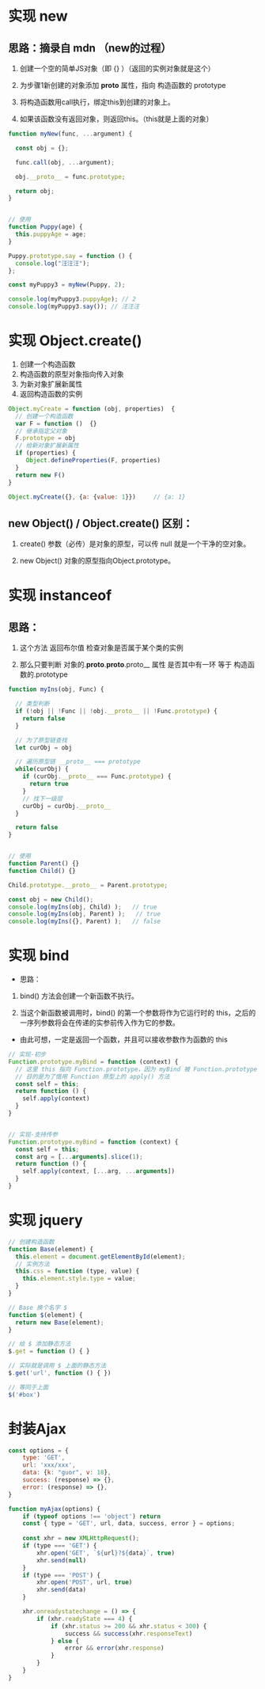 # 实现 new

## 思路：摘录自 mdn （new的过程）

1. 创建一个空的简单JS对象（即 {} ）（返回的实例对象就是这个）

2. 为步骤1新创建的对象添加 __proto__ 属性，指向 构造函数的 prototype

3. 将构造函数用call执行，绑定this到创建的对象上。

4. 如果该函数没有返回对象，则返回this。（this就是上面的对象）


```js
function myNew(func, ...argument) {

  const obj = {};

  func.call(obj, ...argument);

  obj.__proto__ = func.prototype;

  return obj;
}


// 使用
function Puppy(age) {
  this.puppyAge = age;
}

Puppy.prototype.say = function () {
  console.log("汪汪汪");
};

const myPuppy3 = myNew(Puppy, 2);

console.log(myPuppy3.puppyAge); // 2
console.log(myPuppy3.say()); // 汪汪汪
```



# 实现 Object.create()

1. 创建一个构造函数
2. 构造函数的原型对象指向传入对象
3. 为新对象扩展新属性
4. 返回构造函数的实例

```javascript
Object.myCreate = function (obj, properties)  {
  // 创建一个构造函数
  var F = function ()  {}
  // 继承指定父对象
  F.prototype = obj
  // 给新对象扩展新属性
  if (properties) {
     Object.defineProperties(F, properties)
  }
  return new F()
}

Object.myCreate({}, {a: {value: 1}})     // {a: 1}
```
## new Object() / Object.create() 区别：

1. create() 参数（必传）是对象的原型，可以传 null 就是一个干净的空对象。

2. new Object() 对象的原型指向Object.prototype。





# 实现 instanceof

## 思路：

1. 这个方法 返回布尔值 检查对象是否属于某个类的实例

2. 那么只要判断 对象的.__proto__.__proto__.proto__ 属性 是否其中有一环 等于 构造函数的.prototype


```js
function myIns(obj, Func) {

  // 类型判断
  if (!obj || !Func || !obj.__proto__ || !Func.prototype) {
    return false
  }

  // 为了原型链查找
  let curObj = obj

  // 遍历原型链 __proto__ === prototype
  while(curObj) {
    if (curObj.__proto__ === Func.prototype) {
      return true
    }
    // 找下一级层
    curObj = curObj.__proto__
  }

  return false
}


// 使用
function Parent() {}
function Child() {}

Child.prototype.__proto__ = Parent.prototype;

const obj = new Child();
console.log(myIns(obj, Child) );   // true
console.log(myIns(obj, Parent) );   // true
console.log(myIns({}, Parent) );   // false
```


# 实现 bind

+ 思路：

1. bind() 方法会创建一个新函数不执行。

2. 当这个新函数被调用时，bind() 的第一个参数将作为它运行时的 this，之后的一序列参数将会在传递的实参前传入作为它的参数。

+ 由此可想，一定是返回一个函数，并且可以接收参数作为函数的 this

```js
// 实现-初步
Function.prototype.myBind = function (context) {
  // 这里 this 指向 Function.prototype，因为 myBind 被 Function.prototype 调用
  // 目的是为了借用 Function 原型上的 apply() 方法
  const self = this; 
  return function () {
    self.apply(context)
  }
}


// 实现-支持传参
Function.prototype.myBind = function (context) {
  const self = this;
  const arg = [...arguments].slice(1);
  return function () {
    self.apply(context, [...arg, ...arguments])
  }
}
```




# 实现 jquery

```js
// 创建构造函数
function Base(element) {
  this.element = document.getElementById(element);
  // 实例方法
  this.css = function (type, value) { 
    this.element.style.type = value;
  }
}

// Base 换个名字 $
function $(element) {
  return new Base(element);
}

// 给 $ 添加静态方法
$.get = function () { }

// 实际就是调用 $ 上面的静态方法
$.get('url', function () { })

// 等同于上面
$('#box')
```



# 封装Ajax

```js
const options = {
    type: 'GET',
    url: 'xxx/xxx',
    data: {k: "guor", v: 18},
    success: (response) => {},
    error: (response) => {},
}

function myAjax(options) {
    if (typeof options !== 'object') return
    const { type = 'GET', url, data, success, error } = options;
    
    const xhr = new XMLHttpRequest();
    if (type === 'GET') {
        xhr.open('GET', `${url}?${data}`, true)
        xhr.send(null)
    }
    if (type === 'POST') {
        xhr.open('POST', url, true)
        xhr.send(data)
    }

    xhr.onreadystatechange = () => {
        if (xhr.readyState === 4) {
            if (xhr.status >= 200 && xhr.status < 300) {
                success && success(xhr.responseText)
            } else {
                error && error(xhr.response)
            }
        }
    }
}
```